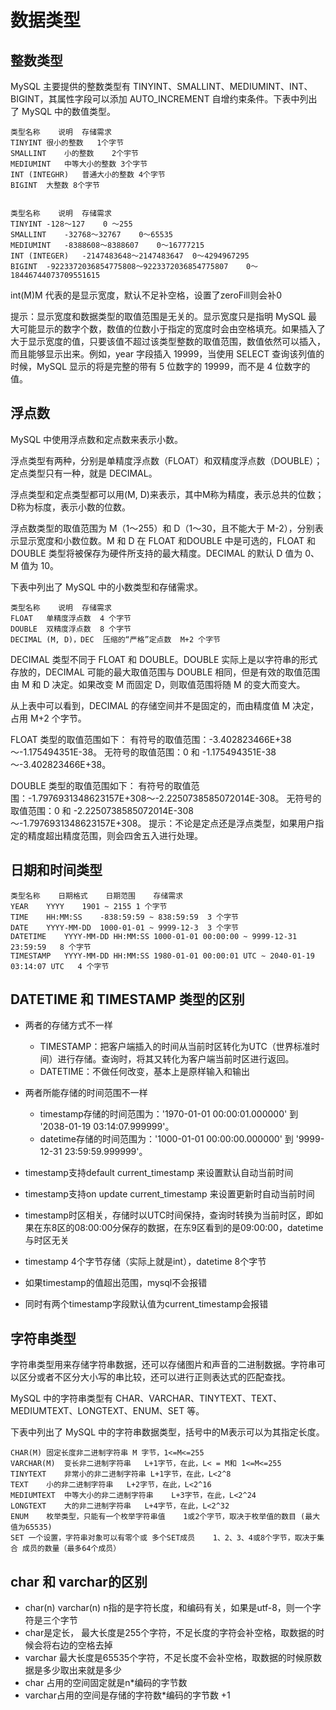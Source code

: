 # 数据类型


## 整数类型
MySQL 主要提供的整数类型有 TINYINT、SMALLINT、MEDIUMINT、INT、BIGINT，其属性字段可以添加 AUTO_INCREMENT 自增约束条件。下表中列出了 MySQL 中的数值类型。

    类型名称	说明	存储需求
    TINYINT	很小的整数	1个字节
    SMALLINT	小的整数	2个宇节
    MEDIUMINT	中等大小的整数	3个字节
    INT (INTEGHR)	普通大小的整数	4个字节
    BIGINT	大整数	8个字节


    类型名称	说明	存储需求
    TINYINT	-128〜127	0 〜255
    SMALLINT	-32768〜32767	0〜65535
    MEDIUMINT	-8388608〜8388607	0〜16777215
    INT (INTEGER)	-2147483648〜2147483647	0〜4294967295
    BIGINT	-9223372036854775808〜9223372036854775807	0〜18446744073709551615


int(M)M 代表的是显示宽度，默认不足补空格，设置了zeroFill则会补0


提示：显示宽度和数据类型的取值范围是无关的。显示宽度只是指明 MySQL 最大可能显示的数字个数，数值的位数小于指定的宽度时会由空格填充。如果插入了大于显示宽度的值，只要该值不超过该类型整数的取值范围，数值依然可以插入，而且能够显示出来。例如，year 字段插入 19999，当使用 SELECT 查询该列值的时候，MySQL 显示的将是完整的带有 5 位数字的 19999，而不是 4 位数字的值。

## 浮点数

MySQL 中使用浮点数和定点数来表示小数。

浮点类型有两种，分别是单精度浮点数（FLOAT）和双精度浮点数（DOUBLE）；定点类型只有一种，就是 DECIMAL。

浮点类型和定点类型都可以用(M, D)来表示，其中M称为精度，表示总共的位数；D称为标度，表示小数的位数。

浮点数类型的取值范围为 M（1～255）和 D（1～30，且不能大于 M-2），分别表示显示宽度和小数位数。M 和 D 在 FLOAT 和DOUBLE 中是可选的，FLOAT 和 DOUBLE 类型将被保存为硬件所支持的最大精度。DECIMAL 的默认 D 值为 0、M 值为 10。

下表中列出了 MySQL 中的小数类型和存储需求。

    类型名称	说明	存储需求
    FLOAT	单精度浮点数	4 个字节
    DOUBLE	双精度浮点数	8 个字节
    DECIMAL (M, D)，DEC	压缩的“严格”定点数	M+2 个字节

DECIMAL 类型不同于 FLOAT 和 DOUBLE。DOUBLE 实际上是以字符串的形式存放的，DECIMAL 可能的最大取值范围与 DOUBLE 相同，但是有效的取值范围由 M 和 D 决定。如果改变 M 而固定 D，则取值范围将随 M 的变大而变大。

从上表中可以看到，DECIMAL 的存储空间并不是固定的，而由精度值 M 决定，占用 M+2 个字节。

FLOAT 类型的取值范围如下：
有符号的取值范围：-3.402823466E+38～-1.175494351E-38。
无符号的取值范围：0 和 -1.175494351E-38～-3.402823466E+38。

DOUBLE 类型的取值范围如下：
有符号的取值范围：-1.7976931348623157E+308～-2.2250738585072014E-308。
无符号的取值范围：0 和 -2.2250738585072014E-308～-1.7976931348623157E+308。
提示：不论是定点还是浮点类型，如果用户指定的精度超出精度范围，则会四舍五入进行处理。

## 日期和时间类型
    类型名称	日期格式	日期范围	存储需求
    YEAR	YYYY	1901 ~ 2155	1 个字节
    TIME	HH:MM:SS	-838:59:59 ~ 838:59:59	3 个字节
    DATE	YYYY-MM-DD	1000-01-01 ~ 9999-12-3	3 个字节
    DATETIME	YYYY-MM-DD HH:MM:SS	1000-01-01 00:00:00 ~ 9999-12-31 23:59:59	8 个字节
    TIMESTAMP	YYYY-MM-DD HH:MM:SS	1980-01-01 00:00:01 UTC ~ 2040-01-19 03:14:07 UTC	4 个字节

## DATETIME 和 TIMESTAMP 类型的区别
+ 两者的存储方式不一样
    + TIMESTAMP：把客户端插入的时间从当前时区转化为UTC（世界标准时间）进行存储。查询时，将其又转化为客户端当前时区进行返回。
    + DATETIME：不做任何改变，基本上是原样输入和输出

+ 两者所能存储的时间范围不一样
    + timestamp存储的时间范围为：'1970-01-01 00:00:01.000000' 到 '2038-01-19 03:14:07.999999'。
    + datetime存储的时间范围为：'1000-01-01 00:00:00.000000' 到 '9999-12-31 23:59:59.999999'。

+ timestamp支持default current_timestamp 来设置默认自动当前时间

+ timestamp支持on update current_timestamp 来设置更新时自动当前时间 

+ timestamp时区相关，存储时以UTC时间保持，查询时转换为当前时区，即如果在东8区的08:00:00分保存的数据，在东9区看到的是09:00:00，datetime与时区无关

+ timestamp 4个字节存储（实际上就是int），datetime 8个字节

+ 如果timestamp的值超出范围，mysql不会报错

+ 同时有两个timestamp字段默认值为current_timestamp会报错


## 字符串类型
字符串类型用来存储字符串数据，还可以存储图片和声音的二进制数据。字符串可以区分或者不区分大小写的串比较，还可以进行正则表达式的匹配查找。

MySQL 中的字符串类型有 CHAR、VARCHAR、TINYTEXT、TEXT、MEDIUMTEXT、LONGTEXT、ENUM、SET 等。

下表中列出了 MySQL 中的字符串数据类型，括号中的M表示可以为其指定长度。

    CHAR(M)	固定长度非二进制字符串	M 字节，1<=M<=255
    VARCHAR(M)	变长非二进制字符串	L+1字节，在此，L< = M和 1<=M<=255
    TINYTEXT	非常小的非二进制字符串	L+1字节，在此，L<2^8
    TEXT	小的非二进制字符串	L+2字节，在此，L<2^16
    MEDIUMTEXT	中等大小的非二进制字符串	L+3字节，在此，L<2^24
    LONGTEXT	大的非二进制字符串	L+4字节，在此，L<2^32
    ENUM	枚举类型，只能有一个枚举字符串值	1或2个字节，取决于枚举值的数目 (最大值为65535)
    SET	一个设置，字符串对象可以有零个或 多个SET成员	1、2、3、4或8个字节，取决于集合 成员的数量（最多64个成员）

## char 和 varchar的区别
+ char(n) varchar(n) n指的是字符长度，和编码有关，如果是utf-8，则一个字符是三个字节
+ char是定长， 最大长度是255个字符，不足长度的字符会补空格，取数据的时候会将右边的空格去掉
+ varchar 最大长度是65535个字符，不足长度不会补空格，取数据的时候原数据是多少取出来就是多少
+ char 占用的空间固定就是n*编码的字节数
+ varchar占用的空间是存储的字符数*编码的字节数 +1 